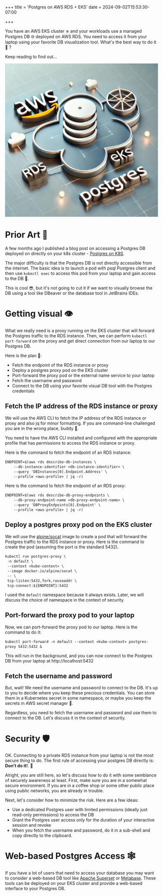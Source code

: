 +++
title = 'Postgres on AWS RDS + EKS'
date = 2024-09-02T15:53:30-07:00

+++

You have an AWS EKS cluster ⎈ and your workloads use a managed Postgres DB 🌐 deployed on AWS RDS.
You need to access it from your laptop using your favorite DB visualization tool. What's the best
way to do it 🤷 ?

Keep reading to find out...

<!--more-->

![](postgres-rds-eks.png)

# Prior Art 🎨

A few months ago I published a blog post on accessing a Postgres DB deployed on directly on your k8s
cluster - [Postgres on K8S](https://the-gigi.github.io/gigi-zone/posts/2024/05/postgres-on-k8s/).

The major difficulty is that the Postgres DB is not directly accessible from the internet. The basic
idea is to launch a pod with psql Postgres client and then use `kubectl exec` to access this pod
from your laptop and gain access to the DB 💪.

This is cool 😎, but it's not going to cut it if we want to visually browse the DB using a tool like
DBeaver or the database tool in JetBrains IDEs.

# Getting visual 👁️

What we really need is a proxy running on the EKS cluster that will forward the Postgres traffic to
the RDS instance. Then, we can perform `kubectl port-forward` on the proxy and get direct connection
from our laptop to our Postgres DB.

Here is the plan 🧠:

- Fetch the endpoint of the RDS instance or proxy
- Deploy a postgres proxy pod on the EKS cluster
- Port-forward the proxy pod or the external name service to your laptop
- Fetch the username and password
- Connect to the DB using your favorite visual DB tool with the Postgres credentials

## Fetch the IP address of the RDS instance or proxy

We will use the AWS CLI to fetch the IP address of the RDS instance or proxy and also jq for minor
formatting. If you are command-line challenged you are in the wrong place, buddy 🤷.

You need to have the AWS CLI installed and configured with the appropriate profile that has
permissions to access the RDS instance or proxy.

Here is the command to fetch the endpoint of an RDS instance:

```shell
ENDPOINT=$(aws rds describe-db-instances \
    --db-instance-identifier <db-instance-identifier> \
    --query 'DBInstances[0].Endpoint.Address' \
    --profile <aws-profile> | jq -r)
```

Here is the command to fetch the endpoint of an RDS proxy:

```shell
ENDPOINT=$(aws rds describe-db-proxy-endpoints \
    --db-proxy-endpoint-name <db-proxy-endpoint-name> \
    --query 'DBProxyEndpoints[0].Endpoint' \
    --profile <aws-profile> | jq -r)
```

## Deploy a postgres proxy pod on the EKS cluster

We will use
the [alpine/socat](https://github.com/alpine-docker/multi-arch-docker-images/tree/master/socat)
image to create a pod that will forward the Postgres traffic to the RDS instance or proxy. Here is
the command to create the pod (assuming the port is the standard 5432).

```shell
kubectl run postgres-proxy \
 -n default \
 --context <kube-context> \
 --image docker.io/alpine/socat \
 -- \
 tcp-listen:5432,fork,reuseaddr \
 tcp-connect:${ENDPOINT}:5432
```

I used the `default` namespace because it always exists. Later, we will discuss the choice of
namespace in the context of security.

## Port-forward the proxy pod to your laptop

Now, we can port-forward the proxy pod to our laptop. Here is the command to do it:

```shell
kubectl port-forward -n default --context <kube-context> postgres-proxy 5432:5432 &
```

This will run in the background, and you can now connect to the Postgres DB from your laptop
at http://localhost:5432

## Fetch the username and password

But, wait! We need the username and password to connect to the DB. It's up to you to decide where
you keep these precious credentials. You can store them in a Kubernetes secret in some namespace, or
maybe you keep the secrets in AWS secret manager 🙈.

Regardless, you need to fetch the username and password and use them to connect to the DB. Let's
discuss it in the context of security.

# Security 🛡️

OK. Connecting to a private RDS instance from your laptop is not the most secure thing to do. The
first rule of accessing your postgres DB directly is: **Don't do it!**. 🚫

Alright, you are still here, so let's discuss how to do it with some semblance of securely awareness
at least. First, make sure you are in a somewhat secure environment. If you are in a coffee shop or
some other public place using public networks, you are already in trouble.

Next, let's consider how to minimize the risk. Here are a few ideas:

- Use a dedicated Postgres user with limited permissions (ideally just read-only permissions) to
  access the DB
- Grant the Postgres user access only for the duration of your interactive session and revoke
- When you fetch the username and password, do it in a sub-shell and copy directly to the clipboard.

# Web-based Postgres Access 🕸️

If you have a lot of users that need to access your database you may want to consider a web-based DB
tool like [Apache Superset](https://superset.apache.org)
or [Metabase](https://github.com/metabase/metabase). These tools can be deployed on your EKS cluster
and provide a web-based interface to your Postgres DB.
